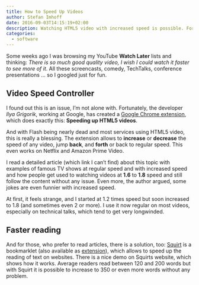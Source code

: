 ```yaml
---
title: How to Speed Up Videos
author: Stefan Imhoff
date: 2016-09-03T14:15:19+02:00
description: Watching HTML5 video with increased speed is possible. Fortunately there is an extension for that. And speeding up reading is also possible.
categories:
  - software
---
```


Some weeks ago I was browsing my YouTube **Watch Later** lists and thinking: _There is so much good quality video, I wish I could watch it faster to see more of it_. All these screencasts, comedy, TechTalks, conference presentations … so I googled just for fun.

## Video Speed Controller

I found out this is an issue, I’m not alone with. Fortunately, the developer _Ilya Grigorik_, working at Google, has created a [Google Chrome extension], which does exactly this: **Speeding up HTML5 videos**.

And with Flash being nearly dead and most services using HTML5 video, this is really a blessing. The extension allows to **increase** or **decrease** the speed of any video, jump **back**, and **forth** or back to regular speed. This even works on Netflix and Amazon Prime Video.

I read a detailed article (which link I can’t find) about this topic with examples of famous TV shows at regular speed and with increased speed and how people get used to watching videos at **1.6** to **1.8** speed and still follow the content without any issue. Even more, the author argued, some jokes are even funnier with increased speed.

At first, it feels strange, and I started at 1.2 times speed but soon increased to 1.8 (and sometimes even 2 or more). I use it now regular on most videos, especially on technical talks, which tend to get very longwinded.

## Faster reading

And for those, who prefer to read articles, there is a solution, too: [Squirt] is a bookmarklet (also available as [extension]), which allows to speed up the reading of text on websites. There is a nice demo on Squirts website, which shows how it works. Average readers read between 120 and 200 words but with Squirt it is possible to increase to 350 or even more words without any problem.

[google chrome extension]: https://github.com/igrigorik/videospeed
[squirt]: https://www.squirt.io/
[extension]: https://chrome.google.com/webstore/detail/squirt/bhahfnbdgffkcobfgkamlajfkflakfdb
